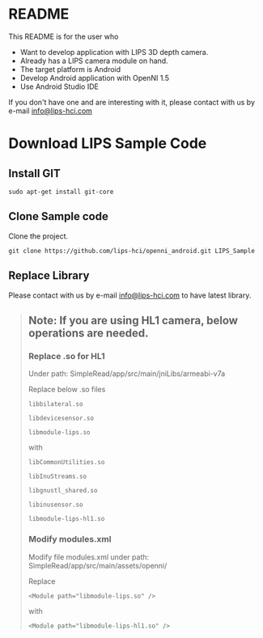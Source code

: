 # README #

This README is for the user who

* Want to develop application with LIPS 3D depth camera.
* Already has a LIPS camera module on hand.
* The target platform is Android
* Develop Android application with OpenNI 1.5
* Use Android Studio IDE

If you don't have one and are interesting with it, please contact with us by e-mail [info@lips-hci.com](mailto:info@lips-hci.com)

# Download LIPS Sample Code #

## Install GIT ##

```
sudo apt-get install git-core
```

## Clone Sample code ##

Clone the project.

```
git clone https://github.com/lips-hci/openni_android.git LIPS_Sample
```

## Replace Library ##

Please contact with us by e-mail [info@lips-hci.com](mailto:info@lips-hci.com) to have latest library.

> ## Note: If you are using HL1 camera, below operations are needed. ##
>
> ### Replace .so for HL1
>
>Under path: SimpleRead/app/src/main/jniLibs/armeabi-v7a
>
>Replace below .so files
>
>	`libbilateral.so`
>
>	`libdevicesensor.so`
>
>	`libmodule-lips.so`
>
>with
>
>	`libCommonUtilities.so`
>
>	`libInuStreams.so`
>
>	`libgnustl_shared.so`
>
>	`libinusensor.so`
>
>	`libmodule-lips-hl1.so`
>
> ### Modify modules.xml ###
>
>Modify file modules.xml under path: SimpleRead/app/src/main/assets/openni/
>
>Replace
>
>`<Module path="libmodule-lips.so" />`
>
>with
>
>`<Module path="libmodule-lips-hl1.so" />`
